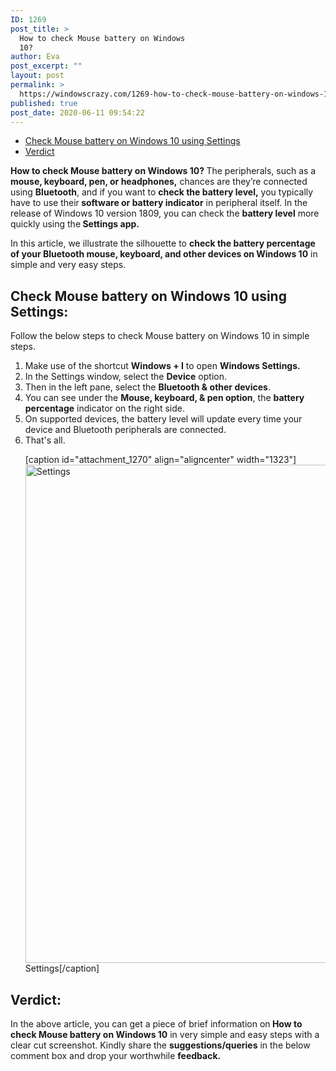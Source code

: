 ```yaml
---
ID: 1269
post_title: >
  How to check Mouse battery on Windows
  10?
author: Eva
post_excerpt: ""
layout: post
permalink: >
  https://windowscrazy.com/1269-how-to-check-mouse-battery-on-windows-10/
published: true
post_date: 2020-06-11 09:54:22
---
```

<ul class="toc">
 	<li><a href="#1">Check Mouse battery on Windows 10 using Settings</a></li>
 	<li><a href="#2">Verdict</a></li>
</ul>
<strong><strong><strong><span class="dcap">H</span><strong>ow to check Mouse battery on Windows 10? </strong></strong></strong></strong>The peripherals, such as a <strong>mouse, keyboard, pen, or headphones,</strong> chances are they’re connected using <strong>Bluetooth</strong>, and if you want to <strong>check the battery level,</strong> you typically have to use their<strong> software or battery indicator</strong> in peripheral itself. In the release of Windows 10 version 1809, you can check the <strong>battery level</strong> more quickly using the<strong> Settings app.</strong>

In this article, we illustrate the silhouette to <strong>check the battery percentage of your Bluetooth mouse, keyboard, and other devices on Windows 10</strong> in simple and very easy steps.
<h2 id="1">Check Mouse battery on Windows 10 using Settings:</h2>
Follow the below steps to check Mouse battery on Windows 10 in simple steps.
<ol>
 	<li>Make use of the shortcut <strong>Windows + I</strong> to open <strong>Windows Settings.</strong></li>
 	<li>In the Settings window, select the <strong>Device</strong> option.</li>
 	<li>Then in the left pane, select the <strong>Bluetooth &amp; other devices</strong>.</li>
 	<li>You can see under the <strong>Mouse, keyboard, &amp; pen option</strong>, the <strong>battery percentage</strong> indicator on the right side.</li>
 	<li>On supported devices, the battery level will update every time your device and Bluetooth peripherals are connected.</li>
 	<li>That's all.

[caption id="attachment_1270" align="aligncenter" width="1323"]<img class="wp-image-1270 size-full" src="https://windowscrazy.com/wp-content/uploads/2020/06/Screenshot_1-13.png" alt="Settings" width="1323" height="797" /> Settings[/caption]</li>
</ol>
<h2 id="2">Verdict:</h2>
In the above article, you can get a piece of brief information on<strong> How to check Mouse battery on Windows 10</strong> in very simple and easy steps with a clear cut screenshot. Kindly share the <strong>suggestions/queries</strong> in the below comment box and drop your worthwhile <strong>feedback.</strong>